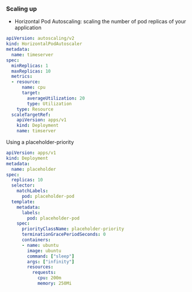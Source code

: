 ### Scaling up


* Horizontal Pod Autoscaling: scaling the number of pod replicas of your application


```yaml
apiVersion: autoscaling/v2
kind: HorizontalPodAutoscaler
metadata:
  name: timeserver
spec:
  minReplicas: 1
  maxReplicas: 10
  metrics:
  - resource:
      name: cpu
      target:
        averageUtilization: 20
        type: Utilization
    type: Resource
  scaleTargetRef:
    apiVersion: apps/v1
    kind: Deployment
    name: timserver

```
Using a placeholder-priority

```yaml
apiVersion: apps/v1
kind: Deployment
metadata:
  name: placeholder
spec:
  replicas: 10
  selector:
    matchLabels:
      pod: placeholder-pod
  template:
    metadata:
      labels:
        pod: placeholder-pod
    spec:
      priorityClassName: placeholder-priority
      terminationGracePeriodSeconds: 0
      containers:
      - name: ubuntu
        image: ubuntu
        command: ["sleep"]
        args: ["infinity"]
        resources:
          requests:
            cpu: 200m
            memory: 250Mi
``` 
